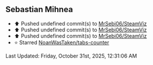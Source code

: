 <h2>Sebastian Mihnea</h2>

<!--RECENT_ACTIVITY:start-->
- ⬆️ Pushed undefined commit(s) to [MrSebi06/SteamViz](https://github.com/MrSebi06/SteamViz)<br>
- ⬆️ Pushed undefined commit(s) to [MrSebi06/SteamViz](https://github.com/MrSebi06/SteamViz)<br>
- ⬆️ Pushed undefined commit(s) to [MrSebi06/SteamViz](https://github.com/MrSebi06/SteamViz)<br>
- ⭐ Starred [NoanWasTaken/tabs-counter](https://github.com/NoanWasTaken/tabs-counter)<br>
<!--RECENT_ACTIVITY:end-->
<!--RECENT_ACTIVITY:last_update-->
Last Updated: Friday, October 31st, 2025, 12:31:06 AM
<!--RECENT_ACTIVITY:last_update_end-->

<!---LOL-STATS-START-HERE--->
<!---LOL-STATS-END-HERE--->
